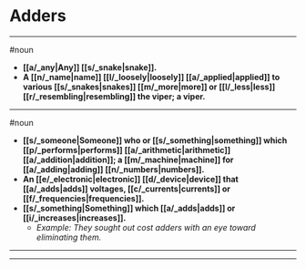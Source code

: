 # Adders
---
#noun
- **[[a/_any|Any]] [[s/_snake|snake]].**
- **A [[n/_name|name]] [[l/_loosely|loosely]] [[a/_applied|applied]] to various [[s/_snakes|snakes]] [[m/_more|more]] or [[l/_less|less]] [[r/_resembling|resembling]] the viper; a viper.**
---
#noun
- **[[s/_someone|Someone]] who or [[s/_something|something]] which [[p/_performs|performs]] [[a/_arithmetic|arithmetic]] [[a/_addition|addition]]; a [[m/_machine|machine]] for [[a/_adding|adding]] [[n/_numbers|numbers]].**
- **An [[e/_electronic|electronic]] [[d/_device|device]] that [[a/_adds|adds]] voltages, [[c/_currents|currents]] or [[f/_frequencies|frequencies]].**
- **[[s/_something|Something]] which [[a/_adds|adds]] or [[i/_increases|increases]].**
	- _Example: They sought out cost adders with an eye toward eliminating them._
---
---

